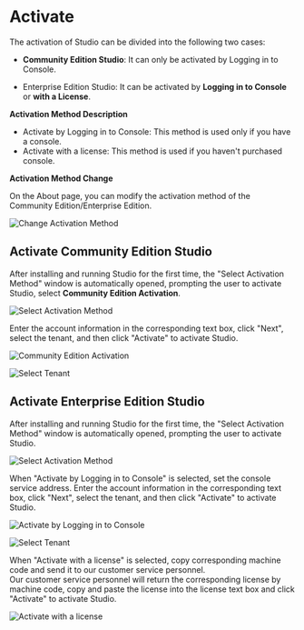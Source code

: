 # Activate

The activation of Studio can be divided into the following two cases:

- **Community Edition Studio**: It can only be activated by Logging in to Console.

- Enterprise Edition Studio: It can be activated by **Logging in to Console** or **with a License**. </br>

**Activation Method Description** </br>

- Activate by Logging in to Console: This method is used only if you have a console.
- Activate with a license: This method is used if you haven't purchased console. </br>

**Activation Method Change** </br>

On the About page, you can modify the activation method of the Community Edition/Enterprise Edition.

![Change Activation Method](https://docimages.blob.core.chinacloudapi.cn/images/Studio/updateactivity20201214.png)

## Activate Community Edition Studio

After installing and running Studio for the first time, the "Select Activation Method" window is automatically opened, prompting the user to activate Studio, select **Community Edition Activation**.

![Select Activation Method](https://docimages.blob.core.chinacloudapi.cn/images/Studio/Settings/chooseActivation.PNG)

Enter the account information in the corresponding text box, click "Next", select the tenant, and then click "Activate" to activate Studio.

![Community Edition Activation](https://docimages.blob.core.chinacloudapi.cn/images/Studio/Settings/login.PNG)

![Select Tenant](https://docimages.blob.core.chinacloudapi.cn/images/Studio/Settings/chooseTenant.PNG)

## Activate Enterprise Edition Studio

After installing and running Studio for the first time, the "Select Activation Method" window is automatically opened, prompting the user to activate Studio.

![Select Activation Method](https://docimages.blob.core.chinacloudapi.cn/images/Studio/Settings/chooseActivation.PNG)

When "Activate by Logging in to Console" is selected, set the console service address. Enter the account information in the corresponding text box, click "Next", select the tenant, and then click "Activate" to activate Studio.

![Activate by Logging in to Console](https://docimages.blob.core.chinacloudapi.cn/images/Studio/Settings/login2.PNG)

![Select Tenant](https://docimages.blob.core.chinacloudapi.cn/images/Studio/Settings/chooseTenant.PNG)

When "Activate with a license" is selected, copy corresponding machine code and send it to our customer service personnel. </br> Our customer service personnel will return the corresponding license by machine code, copy and paste the license into the license text box and click "Activate" to activate Studio.

![Activate with a license](https://docimages.blob.core.chinacloudapi.cn/images/Studio/Settings/license.PNG)